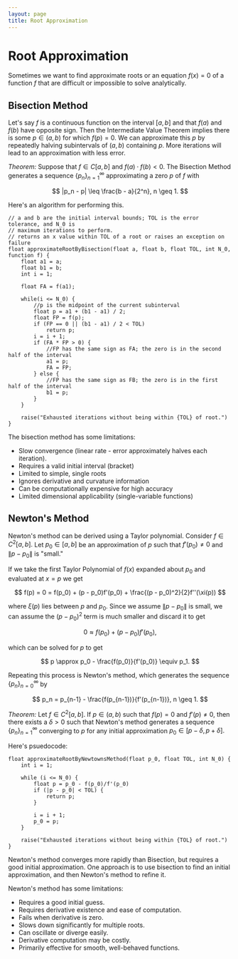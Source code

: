```yaml
---
layout: page
title: Root Approximation
---
```


# Root Approximation

Sometimes we want to find approximate roots or an equation $f(x) = 0$ of a function $f$ that are difficult or impossible to solve analytically.

## Bisection Method

Let's say $f$ is a continuous function on the interval $[a, b]$ and that $f(a)$ and $f(b)$ have opposite sign. Then the Intermediate Value Theorem implies there is some $p \in (a,b)$ for which $f(p) = 0.$ We can approximate this $p$ by repeatedly halving subintervals of $(a,b)$ containing $p.$ More iterations will lead to an approximation with less error.

*Theorem:* Suppose that $f \in C[a, b]$ and $f(a) \cdot f(b) < 0.$ The Bisection Method generates a sequence $\{p_n\}_{n=1}^{\infty}$ approximating a zero $p$ of $f$ with

$$ |p_n - p| \leq \frac{b - a}{2^n}, n \geq 1. $$

Here's an algorithm for performing this.

```
// a and b are the initial interval bounds; TOL is the error tolerance, and N_0 is
// maximum iterations to perform.
// returns an x value within TOL of a root or raises an exception on failure
float approximateRootByBisection(float a, float b, float TOL, int N_0, function f) {
    float a1 = a;
    float b1 = b;
    int i = 1;

    float FA = f(a1);

    while(i <= N_0) {
        //p is the midpoint of the current subinterval
        float p = a1 + (b1 - a1) / 2;
        float FP = f(p);
        if (FP == 0 || (b1 - a1) / 2 < TOL)
            return p;
        i = i + 1;
        if (FA * FP > 0) {
            //FP has the same sign as FA; the zero is in the second half of the interval
            a1 = p;
            FA = FP;
        } else {
            //FP has the same sign as FB; the zero is in the first half of the interval
            b1 = p;
        }
    }

    raise("Exhausted iterations without being within {TOL} of root.")
}

```

The bisection method has some limitations:

* Slow convergence (linear rate - error approximately halves each iteration).
* Requires a valid initial interval (bracket)
* Limited to simple, single roots
* Ignores derivative and curvature information
* Can be computationally expensive for high accuracy
* Limited dimensional applicability (single-variable functions)

## Newton's Method

Newton's method can be derived using a Taylor polynomial. Consider $f \in C^2[a,b].$ Let $p_0 \in [a,b]$ be an approximation of $p$ such that $f'(p_0) \neq 0$ and $\|p - p_0\|$ is "small."

If we take the first Taylor Polynomial of $f(x)$ expanded about $p_0$ and evaluated at $x = p$ we get

$$ f(p) = 0 = f(p_0) + (p - p_0)f'(p_0) + \frac{(p - p_0)^2}{2}f''(\xi(p)) $$

where $\xi(p)$ lies between $p$ and $p_0.$ Since we assume $\|p - p_0\|$ is small, we can assume the $(p - p_0)^2$ term is much smaller and discard it to get

$$ 0 \approx f(p_0) + (p - p_0)f'(p_0), $$

which can be solved for $p$ to get

$$ p \approx p_0 - \frac{f(p_0)}{f'(p_0)} \equiv p_1. $$

Repeating this process is Newton's method, which generates the sequence $\{p_n\}_{n=0}^{\infty}$ by

$$ p_n = p_{n-1} - \frac{f(p_{n-1})}{f'(p_{n-1})},  n \geq 1. $$

*Theorem:* Let $f \in C^2[a, b].$ If $p \in (a, b)$ such that $f(p) = 0$ and $f'(p) \neq 0,$ then there exists a $\delta > 0$ such that Newton's method generates a sequence $\{p_n\}_{n=1}^{\infty}$ converging to $p$ for any initial approximation $p_0 \in [p - \delta, p + \delta].$

Here's psuedocode:

```
float approximateRootByNewtownsMethod(float p_0, float TOL, int N_0) {
    int i = 1;

    while (i <= N_0) {
        float p = p_0 - f(p_0)/f'(p_0)
        if (|p - p_0| < TOL) {
            return p;
        }

        i = i + 1;
        p_0 = p;
    }
    
    raise("Exhausted iterations without being within {TOL} of root.")
} 
```

Newton's method converges more rapidly than Bisection, but requires a good initial approximation. One approach is to use bisection to find an initial approximation, and then Newton's method to refine it.

Newton's method has some limitations:
* Requires a good initial guess.
* Requires derivative existence and ease of computation.
* Fails when derivative is zero.
* Slows down significantly for multiple roots.
* Can oscillate or diverge easily.
* Derivative computation may be costly.
* Primarily effective for smooth, well-behaved functions.